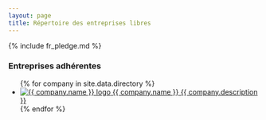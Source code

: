 ```yaml
---
layout: page
title: Répertoire des entreprises libres
---
```


{% include fr_pledge.md %}


### Entreprises adhérentes

<ul class="directory">
    {% for company in site.data.directory %}
    <li><a href="{{ company.url }}">
        <span class="logo"><img src="/img/logos/{{ company.logo }}" 
            alt="{{ company.name }} logo"></span>
        <span class="name">{{ company.name }}</span>
        <span class="description">{{ company.description }}</span>
    </a></li>
    {% endfor %}
</ul>
<div class="clear"></div>
